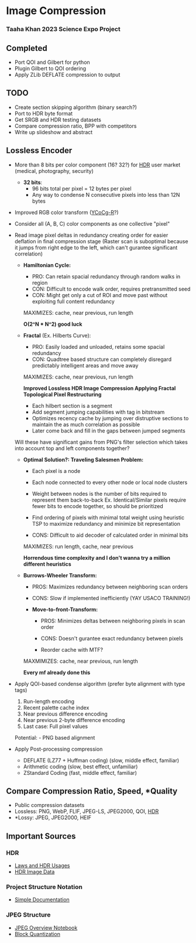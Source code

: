 
# Image Compression
### Taaha Khan 2023 Science Expo Project

## Completed
- Port QOI and Gilbert for python
- Plugin Gilbert to QOI ordering
- Apply ZLib DEFLATE compression to output

## TODO
- Create section skipping algorithm (binary search?)
- Port to HDR byte format
- Get SRGB and HDR testing datasets
- Compare compression ratio, BPP with competitors
- Write up slideshow and abstract

## Lossless Encoder

- More than 8 bits per color component (16? 32?) for [HDR](https://en.wikipedia.org/wiki/Multi-exposure_HDR_capture) user market (medical, photography, security)

	- **32 bits**:
		- 96 bits total per pixel = 12 bytes per pixel
		- Any way to condense N consecutive pixels into less than 12N bytes

- Improved RGB color transform ([YCoCg-R](https://en.wikipedia.org/wiki/YCoCg#The_lifting-based_YCoCg-R_variation)?)
- Consider all (A, B, C) color components as one collective "pixel"

- Read image pixel deltas in redundancy creating order for easier deflation in final compression stage (Raster scan is suboptimal because it jumps from right edge to the left, which can't gurantee significant correlation)

	- **Hamiltonian Cycle:**
		- PRO: Can retain spacial redundancy through random walks in region
		- CON: Difficult to encode walk order, requires pretransmitted seed
		- CON: Might get only a cut of ROI and move past without exploiting full content redundancy

		MAXIMIZES: cache, near previous, run length

		**O(2^N * N^2) good luck**

	- **Fractal** (Ex. Hilberts Curve):

		- PRO: Easily loaded and unloaded, retains some spacial redundancy
		- CON: Quadtree based structure can completely disregard predictably intelligent areas and move away

		MAXIMIZES: cache, near previous, run length

		**Improved Lossless HDR Image Compression Applying Fractal Topological Pixel Restructuring**

		- Each hilbert section is a segment
		- Add segment jumping capabilities with tag in bitstream
		- Optimizes recency cache by jumping over distruptive sections to maintain the as much correlation as possible
		- Later come back and fill in the gaps between jumped segments
		
	Will these have significant gains from PNG's filter selection which takes into account top and left components together?

	- **Optimal Solution?: Traveling Salesmen Problem:**
		- Each pixel is a node
		- Each node connected to every other node or local node clusters
		- Weight between nodes is the number of bits required to represent them back-to-back
			Ex. Identical/Similar pixels require fewer bits to encode together, so should be prioritized
		- Find ordering of pixels with minimal total weight using heuristic TSP to maximize redundancy and minimize bit representation
		
		- CONS: Difficult to aid decoder of calculated order in minimal bits

		MAXIMIZES: run length, cache, near previous

		**Horrendous time complexity and I don't wanna try a million different heuristics**

	- **Burrows-Wheeler Transform:**

		- PROS: Maximizes redundancy between neighboring scan orders
		- CONS: Slow if implemented inefficiently (YAY USACO TRAINING!)

		- **Move-to-front-Transform:**
			- PROS: Minimizes deltas between neighboring pixels in scan order
			- CONS: Doesn't gurantee exact redundancy between pixels

			- Reorder cache with MTF?

		MAXMIMIZES: cache, near previous, run length

		**Every mf already done this**
	
- Apply QOI-based condense algorithm (prefer byte alignment with type tags)
	1. Run-length encoding
	2. Recent palette cache index
	3. Near previous difference encoding
	4. Near previous 2-byte difference encoding
	5. Last case: Full pixel values

	Potential:
		- PNG based alignment

- Apply Post-processing compression
	- DEFLATE (LZ77 + Huffman coding) (slow, middle effect, familiar)
	- Arithmetic coding (slow, best effect, unfamiliar)
	- ZStandard Coding (fast, middle effect, familiar)

## Compare Compression Ratio, Speed, *Quality
- Public compression datasets
- Lossless: PNG, WebP, FLIF, JPEG-LS, JPEG2000, QOI, [HDR](https://en.wikipedia.org/wiki/Category:High_dynamic_range_file_formats)
- *Lossy: JPEG, JPEG2000, HEIF

## Important Sources

### HDR
- [Laws and HDR Usages](researchgate.net/profile/David-Clunie/publication/283356591_What_is_Different_About_Medical_Image_Compression/links/56376a3708aeb786b7044b8a/What-is-Different-About-Medical-Image-Compression.pdf)
- [HDR Image Data](https://unsplash.com/images/stock/hdr)

### Project Structure Notation
- [Simple Documentation](https://github.com/mitcommlab/Coding-Documentation/blob/master/File-Structure-Case-Studies.md#case-study-2-a-simple-hierarchy)

### JPEG Structure
- [JPEG Overview Notebook](https://inst.eecs.berkeley.edu/~ee123/sp16/Sections/JPEG_DCT_Demo.html)
- [Block Quantization](https://en.wikipedia.org/wiki/Quantization_(image_processing))
